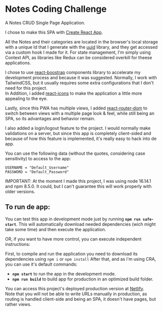 # Notes Coding Challenge

A Notes CRUD Single Page Application.

I chose to make this SPA with [Create React App](https://github.com/facebook/create-react-app).

All the Notes and their categories are located in the browser's local storage with a unique Id that I generate with the [uuid](https://www.npmjs.com/package/uuid) library, and they get accessed via a custom hook I made for it. For state management, I'm simply using Context API, as libraries like Redux can be considered overkill for theese applications.

I chose to use [react-boostrap](https://www.npmjs.com/package/react-bootstrap) components library to accelerate my development process and because it was suggested. Normally, I work with TailwindCSS, but it usually requires some extra configurations that I don't need for this project.\
In Addition, i added [react-icons](https://www.npmjs.com/package/react-icons) to make the application a little more appealing to the eye.

Lastly, since this PWA has multiple views, I added [react-router-dom](https://www.npmjs.com/package/react-router-dom) to switch between views with a multiple page look & feel, while still being an SPA, so its advantages and behavior remain.

I also added a login/logout feature to the project. 
I would normally make validations on a server, but since this app is completely client-sided and because of how this feature is implemented, it's really easy to hack into de app.

You can use the following data (without the quotes, considering case sensitivity) to access to the app:

    USERNAME = "Default_Username"
    PASSWORD = "Default_Password" 

IMPORTANT: At the moment I made this project, I was using node 16.14.1 and npm 8.5.0. It could, but I can't guarantee this will work properly with older versions.

## To run de app:
You can test this app in development mode just by running **`npm run safe-start`**. This will automatically download needed dependencies (wich might take some time) and then execute the application.

OR, if you want to have more control, you can execute independent instructions:

First, to compile and run the application you need to download its dependencies using `npm i` or `npm install`
After that, and as i'm using CRA, you can use it's default commands:

- **`npm start`** to run the app in the development mode.
- **`npm run build`** to build app for production in an optimized build folder.

You can access this project's deployed production version at
[Netlify](https://notes-challenge-app.netlify.app).\
Note that you will not be able to write URLs manually in production, as routing is handled client-side and being an SPA, it doesn't have pages, but rather views.
